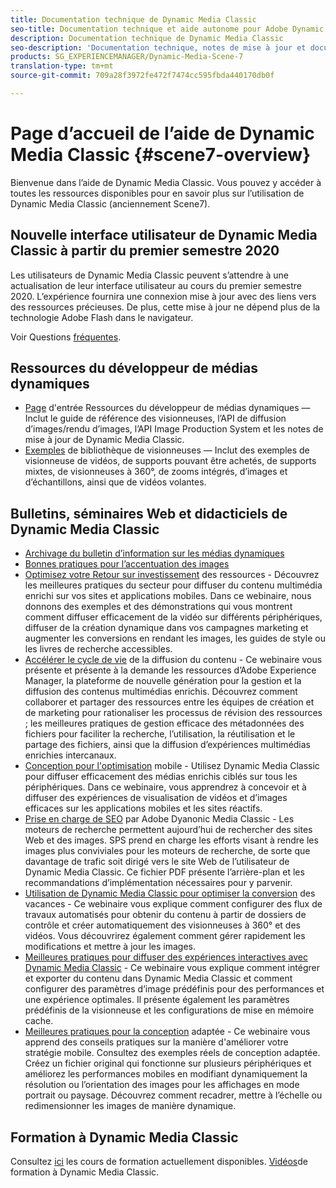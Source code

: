 ```yaml
---
title: Documentation technique de Dynamic Media Classic
seo-title: Documentation technique et aide autonome pour Adobe Dynamic Media Classic
description: Documentation technique de Dynamic Media Classic
seo-description: 'Documentation technique, notes de mise à jour et documents d’aide autonome pour Adobe Dynamic Media Classic, anciennement Scene7 '
products: SG_EXPERIENCEMANAGER/Dynamic-Media-Scene-7
translation-type: tm+mt
source-git-commit: 709a28f3972fe472f7474cc595fbda440170db0f

---
```



# Page d’accueil de l’aide de Dynamic Media Classic {#scene7-overview}

Bienvenue dans l’aide de Dynamic Media Classic. Vous pouvez y accéder à toutes les ressources disponibles pour en savoir plus sur l’utilisation de Dynamic Media Classic (anciennement Scene7).

## Nouvelle interface utilisateur de Dynamic Media Classic à partir du premier semestre 2020

Les utilisateurs de Dynamic Media Classic peuvent s’attendre à une actualisation de leur interface utilisateur au cours du premier semestre 2020. L’expérience fournira une connexion mise à jour avec des liens vers des ressources précieuses. De plus, cette mise à jour ne dépend plus de la technologie Adobe Flash dans le navigateur.

Voir Questions [fréquentes](new-ui-2020.md).

## Ressources du développeur de médias dynamiques

* [Page](https://docs.adobe.com/content/help/en/dynamic-media-developer-resources/landing/home.html) d'entrée Ressources du développeur de médias dynamiques — Inclut le guide de référence des visionneuses, l’API de diffusion d’images/rendu d’images, l’API Image Production System et les notes de mise à jour de Dynamic Media Classic.
* [Exemples](https://landing.adobe.com/en/na/dynamic-media/ctir-2755/live-demos.html) de bibliothèque de visionneuses — Inclut des exemples de visionneuse de vidéos, de supports pouvant être achetés, de supports mixtes, de visionneuses à 360°, de zooms intégrés, d’images et d’échantillons, ainsi que de vidéos volantes.

## Bulletins, séminaires Web et didacticiels de Dynamic Media Classic

* [Archivage du bulletin d’information sur les médias dynamiques](dynamic-media-newsletter.md)
* [Bonnes pratiques pour l’accentuation des images](/help/assets/s7_sharpening_images.pdf)
* [Optimisez votre Retour sur investissement](https://adobecustomersuccess.adobeconnect.com/p5ar3hfrrec/?launcher=false&fcsContent=true&pbMode=normal&proto=true) des ressources - Découvrez les meilleures pratiques du secteur pour diffuser du contenu multimédia enrichi sur vos sites et applications mobiles. Dans ce webinaire, nous donnons des exemples et des démonstrations qui vous montrent comment diffuser efficacement de la vidéo sur différents périphériques, diffuser de la création dynamique dans vos campagnes marketing et augmenter les conversions en rendant les images, les guides de style ou les livres de recherche accessibles.
* [Accélérer le cycle de vie](https://adobecustomersuccess.adobeconnect.com/p88ducm9pqv/) de la diffusion du contenu - Ce webinaire vous présente et présente à la demande les ressources d’Adobe Experience Manager, la plateforme de nouvelle génération pour la gestion et la diffusion des contenus multimédias enrichis. Découvrez comment collaborer et partager des ressources entre les équipes de création et de marketing pour rationaliser les processus de révision des ressources ; les meilleures pratiques de gestion efficace des métadonnées des fichiers pour faciliter la recherche, l’utilisation, la réutilisation et le partage des fichiers, ainsi que la diffusion d’expériences multimédias enrichies intercanaux.
* [Conception pour l'optimisation](https://adobecustomersuccess.adobeconnect.com/p6oqd3wydif/?launcher=false&fcsContent=true&pbMode=normal&proto=true) mobile - Utilisez Dynamic Media Classic pour diffuser efficacement des médias enrichis ciblés sur tous les périphériques. Dans ce webinaire, vous apprendrez à concevoir et à diffuser des expériences de visualisation de vidéos et d’images efficaces sur les applications mobiles et les sites réactifs.
* [Prise en charge de SEO](/help/assets/s7_seo.pdf) par Adobe Dyanonic Media Classic - Les moteurs de recherche permettent aujourd’hui de rechercher des sites Web et des images. SPS prend en charge les efforts visant à rendre les images plus conviviales pour les moteurs de recherche, de sorte que davantage de trafic soit dirigé vers le site Web de l’utilisateur de Dynamic Media Classic. Ce fichier PDF présente l’arrière-plan et les recommandations d’implémentation nécessaires pour y parvenir.
* [Utilisation de Dynamic Media Classic pour optimiser la conversion](https://adobecustomersuccess.adobeconnect.com/p32n1yr85c9/?proto=true) des vacances - Ce webinaire vous explique comment configurer des flux de travaux automatisés pour obtenir du contenu à partir de dossiers de contrôle et créer automatiquement des visionneuses à 360° et des vidéos. Vous découvrirez également comment gérer rapidement les modifications et mettre à jour les images.
* [Meilleures pratiques pour diffuser des expériences interactives avec Dynamic Media Classic](http://seminars.adobeconnect.com/p7wb8ej3u6d/) - Ce webinaire vous explique comment intégrer et exporter du contenu dans Dynamic Media Classic et comment configurer des paramètres d’image prédéfinis pour des performances et une expérience optimales. Il présente également les paramètres prédéfinis de la visionneuse et les configurations de mise en mémoire cache.
* [Meilleures pratiques pour la conception](http://offers.adobe.com/en/na/marketing/landings/_40458_responsive_design_live_on_demand_webinar.html) adaptée - Ce webinaire vous apprend des conseils pratiques sur la manière d'améliorer votre stratégie mobile. Consultez des exemples réels de conception adaptée. Créez un fichier original qui fonctionne sur plusieurs périphériques et améliorez les performances mobiles en modifiant dynamiquement la résolution ou l’orientation des images pour les affichages en mode portrait ou paysage. Découvrez comment recadrer, mettre à l’échelle ou redimensionner les images de manière dynamique.

## Formation à Dynamic Media Classic

Consultez [ici](http://training.adobe.com/training/courses.html#product=adobe-scene7) les cours de formation actuellement disponibles.
[Vidéos](https://marketing.adobe.com/resources/help/en_US/s7/training-videos/)de formation à Dynamic Media Classic.
